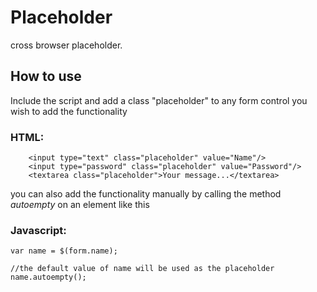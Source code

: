 Placeholder
============

cross browser placeholder.

How to use
---------------------

Include the script and add a class "placeholder" to any form control you wish to add the functionality

### HTML:
	
		<input type="text" class="placeholder" value="Name"/>
		<input type="password" class="placeholder" value="Password"/>
		<textarea class="placeholder">Your message...</textarea>

you can also add the functionality manually by calling the method *autoempty* on an element like this
	 
### Javascript:

	var name = $(form.name);
	
	//the default value of name will be used as the placeholder
	name.autoempty();


